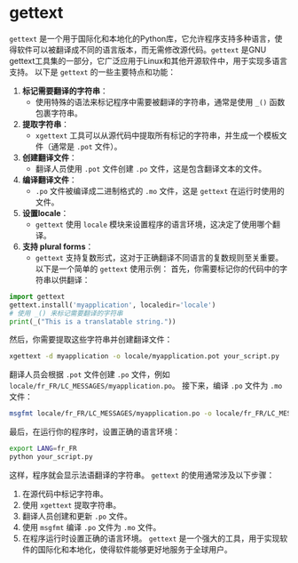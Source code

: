 # gettext

`gettext` 是一个用于国际化和本地化的Python库，它允许程序支持多种语言，使得软件可以被翻译成不同的语言版本，而无需修改源代码。`gettext` 是GNU gettext工具集的一部分，它广泛应用于Linux和其他开源软件中，用于实现多语言支持。 以下是 `gettext` 的一些主要特点和功能：

1. **标记需要翻译的字符串**：
   * 使用特殊的语法来标记程序中需要被翻译的字符串，通常是使用 `_()` 函数包裹字符串。
2. **提取字符串**：
   * `xgettext` 工具可以从源代码中提取所有标记的字符串，并生成一个模板文件（通常是 `.pot` 文件）。
3. **创建翻译文件**：
   * 翻译人员使用 `.pot` 文件创建 `.po` 文件，这是包含翻译文本的文件。
4. **编译翻译文件**：
   * `.po` 文件被编译成二进制格式的 `.mo` 文件，这是 `gettext` 在运行时使用的文件。
5. **设置locale**：
   * `gettext` 使用 `locale` 模块来设置程序的语言环境，这决定了使用哪个翻译。
6. **支持 plural forms**：
   * `gettext` 支持复数形式，这对于正确翻译不同语言的复数规则至关重要。 以下是一个简单的 `gettext` 使用示例： 首先，你需要标记你的代码中的字符串以供翻译：

```python
import gettext
gettext.install('myapplication', localedir='locale')
# 使用 _() 来标记需要翻译的字符串
print(_("This is a translatable string."))
```

然后，你需要提取这些字符串并创建翻译文件：

```bash
xgettext -d myapplication -o locale/myapplication.pot your_script.py
```

翻译人员会根据 `.pot` 文件创建 `.po` 文件，例如 `locale/fr_FR/LC_MESSAGES/myapplication.po`。 接下来，编译 `.po` 文件为 `.mo` 文件：

```bash
msgfmt locale/fr_FR/LC_MESSAGES/myapplication.po -o locale/fr_FR/LC_MESSAGES/myapplication.mo
```

最后，在运行你的程序时，设置正确的语言环境：

```bash
export LANG=fr_FR
python your_script.py
```

这样，程序就会显示法语翻译的字符串。 `gettext` 的使用通常涉及以下步骤：

1. 在源代码中标记字符串。
2. 使用 `xgettext` 提取字符串。
3. 翻译人员创建和更新 `.po` 文件。
4. 使用 `msgfmt` 编译 `.po` 文件为 `.mo` 文件。
5. 在程序运行时设置正确的语言环境。 `gettext` 是一个强大的工具，用于实现软件的国际化和本地化，使得软件能够更好地服务于全球用户。
